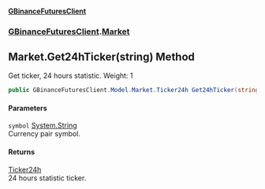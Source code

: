 #### [GBinanceFuturesClient](./index.md 'index')
### [GBinanceFuturesClient](./GBinanceFuturesClient.md 'GBinanceFuturesClient').[Market](./GBinanceFuturesClient-Market.md 'GBinanceFuturesClient.Market')
## Market.Get24hTicker(string) Method
Get ticker, 24 hours statistic. Weight: 1  
```csharp
public GBinanceFuturesClient.Model.Market.Ticker24h Get24hTicker(string symbol);
```
#### Parameters
<a name='GBinanceFuturesClient-Market-Get24hTicker(string)-symbol'></a>
`symbol` [System.String](https://docs.microsoft.com/en-us/dotnet/api/System.String 'System.String')  
Currency pair symbol.  
  
#### Returns
[Ticker24h](./GBinanceFuturesClient-Model-Market-Ticker24h.md 'GBinanceFuturesClient.Model.Market.Ticker24h')  
24 hours statistic ticker.  
